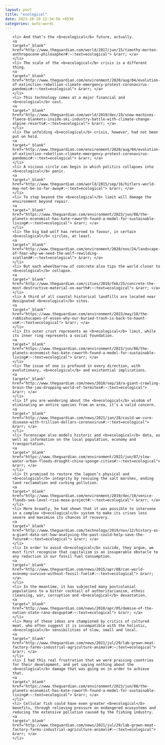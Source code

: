 ```yaml
---
layout: post
title: "ecological"
date: 2023-10-10 12:34:56 +0530
categories: auto-words
---
```

<ol>

    <li> And that’s the <b>ecological</b> future, actually.
    <a 
    target="_blank" 
    href="http://www.theguardian.com/world/2017/jun/15/timothy-morton-anthropocene-philosopher#:~:text=ecological"> &rarr; </a>
    </li>
    <li> The scale of the <b>ecological</b> crisis is a different thing.
    <a 
    target="_blank" 
    href="http://www.theguardian.com/environment/2020/aug/04/evolution-of-extinction-rebellion-climate-emergency-protest-coronavirus-pandemic#:~:text=ecological"> &rarr; </a>
    </li>
    <li> This technology comes at a major financial and <b>ecological</b> cost.
    <a 
    target="_blank" 
    href="http://www.theguardian.com/world/2019/dec/19/snow-machines-fleece-blankets-inside-ski-industry-battle-with-climate-change-alpine-resorts#:~:text=ecological"> &rarr; </a>
    </li>
    <li> The unfolding <b>ecological</b> crisis, however, had not been put on hold.
    <a 
    target="_blank" 
    href="http://www.theguardian.com/environment/2020/aug/04/evolution-of-extinction-rebellion-climate-emergency-protest-coronavirus-pandemic#:~:text=ecological"> &rarr; </a>
    </li>
    <li> A vicious circle can begin in which politics collapses into <b>ecological</b> panic.
    <a 
    target="_blank" 
    href="http://www.theguardian.com/world/2015/sep/16/hitlers-world-may-not-be-so-far-away#:~:text=ecological"> &rarr; </a>
    </li>
    <li> To step beyond the <b>ecological</b> limit will damage the environment beyond repair.
    <a 
    target="_blank" 
    href="https://www.theguardian.com/environment/2023/jun/08/the-planets-economist-has-kate-raworth-found-a-model-for-sustainable-living#:~:text=ecological"> &rarr; </a>
    </li>
    <li> The big bad wolf has returned to favour, in certain <b>ecological</b> circles, at least.
    <a 
    target="_blank" 
    href="http://www.theguardian.com/environment/2020/nov/24/landscape-of-fear-why-we-need-the-wolf-rewilding-scotland#:~:text=ecological"> &rarr; </a>
    </li>
    <li> But each wheelbarrow of concrete also tips the world closer to <b>ecological</b> collapse.
    <a 
    target="_blank" 
    href="http://www.theguardian.com/cities/2019/feb/25/concrete-the-most-destructive-material-on-earth#:~:text=ecological"> &rarr; </a>
    </li>
    <li> A third of all coastal historical landfills are located near designated <b>ecological</b> sites.
    <a 
    target="_blank" 
    href="https://www.theguardian.com/environment/2023/may/18/the-rubbishscapes-of-essex-why-our-buried-trash-is-back-to-haunt-us#:~:text=ecological"> &rarr; </a>
    </li>
    <li> Its outer crust represents an <b>ecological</b> limit, while its inner ring represents a social foundation.
    <a 
    target="_blank" 
    href="https://www.theguardian.com/environment/2023/jun/08/the-planets-economist-has-kate-raworth-found-a-model-for-sustainable-living#:~:text=ecological"> &rarr; </a>
    </li>
    <li> The issue of one is profound in every direction, with evolutionary, <b>ecological</b> and existential implications.
    <a 
    target="_blank" 
    href="http://www.theguardian.com/news/2018/sep/18/a-giant-crawling-brain-the-jaw-dropping-world-of-termites#:~:text=ecological"> &rarr; </a>
    </li>
    <li> If you are wondering about the <b>ecological</b> wisdom of eliminating an entire species from an area, it’s a valid concern.
    <a 
    target="_blank" 
    href="http://www.theguardian.com/news/2021/jan/28/could-we-cure-disease-with-trillion-dollars-coronavirus#:~:text=ecological"> &rarr; </a>
    </li>
    <li> Turenscape also models historic and <b>ecological</b> data, as well as information on the local population, economy and transportation.
    <a 
    target="_blank" 
    href="https://www.theguardian.com/environment/2022/jun/07/slow-water-urban-floods-drought-china-sponge-cities#:~:text=ecological"> &rarr; </a>
    </li>
    <li> It promised to restore the lagoon’s physical and <b>ecological</b> integrity by rescuing the salt marshes, ending land reclamation and curbing pollution.
    <a 
    target="_blank" 
    href="http://www.theguardian.com/environment/2019/dec/10/venice-floods-sea-level-rise-mose-project#:~:text=ecological"> &rarr; </a>
    </li>
    <li> More broadly, he had shown that it was possible to intervene in a complex <b>ecological</b> system to make its crises less severe and maximise its chances of recovery.
    <a 
    target="_blank" 
    href="http://www.theguardian.com/technology/2019/nov/12/history-as-a-giant-data-set-how-analysing-the-past-could-help-save-the-future#:~:text=ecological"> &rarr; </a>
    </li>
    <li> In order to avoid <b>ecological</b> suicide, they argue, we must first recognise that capitalism is an insuperable obstacle to any reduction in our fossil fuel consumption.
    <a 
    target="_blank" 
    href="http://www.theguardian.com/news/2015/apr/08/can-world-economy-survive-without-fossil-fuels#:~:text=ecological"> &rarr; </a>
    </li>
    <li> In the meantime, it has subjected many postcolonial populations to a bitter cocktail of authoritarianism, ethnic cleansing, war, corruption and <b>ecological</b> devastation.
    <a 
    target="_blank" 
    href="http://www.theguardian.com/news/2018/apr/05/demise-of-the-nation-state-rana-dasgupta#:~:text=ecological"> &rarr; </a>
    </li>
    <li> Many of these ideas are championed by critics of cultured meat, who often suggest it is incompatible with the holistic, <b>ecological</b> sensibilities of slow, small and local.
    <a 
    target="_blank" 
    href="http://www.theguardian.com/news/2021/jul/29/lab-grown-meat-factory-farms-industrial-agriculture-animals#:~:text=ecological"> &rarr; </a>
    </li>
    <li> I had this real frustration that we were praising countries for their development, and yet saying nothing about the <b>ecological</b> damage that was going on in order to achieve that.
    <a 
    target="_blank" 
    href="https://www.theguardian.com/environment/2023/jun/08/the-planets-economist-has-kate-raworth-found-a-model-for-sustainable-living#:~:text=ecological"> &rarr; </a>
    </li>
    <li> Cellular fish could have even greater <b>ecological</b> benefits, through relieving pressure on endangered ecosystems and reducing the extensive pollution caused by the fishing industry.
    <a 
    target="_blank" 
    href="http://www.theguardian.com/news/2021/jul/29/lab-grown-meat-factory-farms-industrial-agriculture-animals#:~:text=ecological"> &rarr; </a>
    </li>